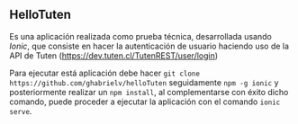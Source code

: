 ## HelloTuten

Es una aplicación realizada como prueba técnica, desarrollada usando *Ionic*, que consiste en hacer la autenticación de usuario haciendo uso de la API de Tuten (https://dev.tuten.cl/TutenREST/user/login)

Para ejecutar está aplicación debe hacer ```git clone https://github.com/ghabrielv/helloTuten``` seguidamente ```npm -g ionic``` y posteriormente realizar un ```npm install```, al complementarse con éxito dicho comando, puede proceder a ejecutar la aplicación con el comando ```ionic serve```.